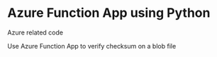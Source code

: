 # Azure Function App using Python
Azure related code

Use Azure Function App to verify checksum on a blob file 
